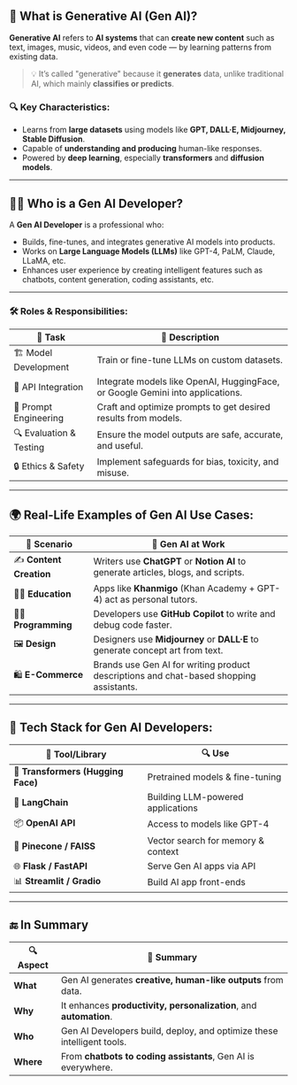 ## 🤖 What is Generative AI (Gen AI)?

**Generative AI** refers to **AI systems** that can **create new content** such as text, images, music, videos, and even code — by learning patterns from existing data.

> 💡 It’s called "generative" because it **generates** data, unlike traditional AI, which mainly **classifies or predicts**.

### 🔍 Key Characteristics:

* Learns from **large datasets** using models like **GPT, DALL·E, Midjourney, Stable Diffusion**.
* Capable of **understanding and producing** human-like responses.
* Powered by **deep learning**, especially **transformers** and **diffusion models**.

---

## 👨‍💻 Who is a Gen AI Developer?

A **Gen AI Developer** is a professional who:

* Builds, fine-tunes, and integrates generative AI models into products.
* Works on **Large Language Models (LLMs)** like GPT-4, PaLM, Claude, LLaMA, etc.
* Enhances user experience by creating intelligent features such as chatbots, content generation, coding assistants, etc.

---

### 🛠️ Roles & Responsibilities:

| 🧩 Task                 | 💬 Description                                                                 |
| ----------------------- | ------------------------------------------------------------------------------ |
| 🏗️ Model Development   | Train or fine-tune LLMs on custom datasets.                                    |
| 🔌 API Integration      | Integrate models like OpenAI, HuggingFace, or Google Gemini into applications. |
| 🧪 Prompt Engineering   | Craft and optimize prompts to get desired results from models.                 |
| 🔍 Evaluation & Testing | Ensure the model outputs are safe, accurate, and useful.                       |
| 🔒 Ethics & Safety      | Implement safeguards for bias, toxicity, and misuse.                           |

---

## 🌍 Real-Life Examples of Gen AI Use Cases:

| 📱 Scenario             | 🧠 Gen AI at Work                                                                      |
| ----------------------- | -------------------------------------------------------------------------------------- |
| ✍️ **Content Creation** | Writers use **ChatGPT** or **Notion AI** to generate articles, blogs, and scripts.     |
| 👩‍🏫 **Education**     | Apps like **Khanmigo** (Khan Academy + GPT-4) act as personal tutors.                  |
| 👩‍💻 **Programming**   | Developers use **GitHub Copilot** to write and debug code faster.                      |
| 🖼️ **Design**          | Designers use **Midjourney** or **DALL·E** to generate concept art from text.          |
| 🛍️ **E-Commerce**      | Brands use Gen AI for writing product descriptions and chat-based shopping assistants. |

---

## 🧠 Tech Stack for Gen AI Developers:

| 🧰 Tool/Library                    | 🔍 Use                             |
| ---------------------------------- | ---------------------------------- |
| 🧠 **Transformers (Hugging Face)** | Pretrained models & fine-tuning    |
| 🧪 **LangChain**                   | Building LLM-powered applications  |
| 📦 **OpenAI API**                  | Access to models like GPT-4        |
| 🧮 **Pinecone / FAISS**            | Vector search for memory & context |
| 🌐 **Flask / FastAPI**             | Serve Gen AI apps via API          |
| 📊 **Streamlit / Gradio**          | Build AI app front-ends            |

---

## 🔚 In Summary

| 🔍 Aspect | 💬 Summary                                                             |
| --------- | ---------------------------------------------------------------------- |
| **What**  | Gen AI generates **creative, human-like outputs** from data.           |
| **Why**   | It enhances **productivity, personalization**, and **automation**.     |
| **Who**   | Gen AI Developers build, deploy, and optimize these intelligent tools. |
| **Where** | From **chatbots to coding assistants**, Gen AI is everywhere.          |
